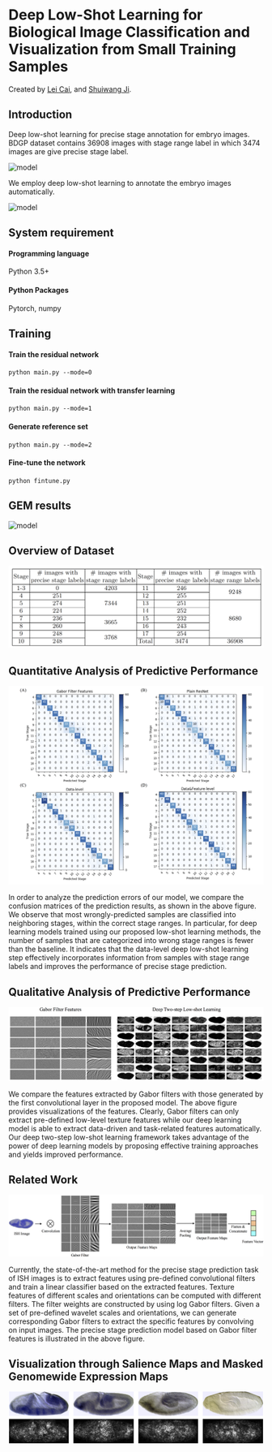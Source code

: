 
# Deep Low-Shot Learning for Biological Image Classification and Visualization from Small Training Samples

Created by [Lei Cai](https://www.eecs.wsu.edu/~lcai/), and [Shuiwang Ji](http://people.tamu.edu/~sji/index.html).

## Introduction

Deep low-shot learning for precise stage annotation for embryo images. BDGP dataset contains 36908 images with stage range label in which 3474 images are give precise stage label.

![model](./assets/embryo_figure.png)

We employ deep low-shot learning to annotate the embryo images automatically.

![model](./assets/model_figure.png)

## System requirement

#### Programming language
Python 3.5+

#### Python Packages
Pytorch, numpy

## Training 

#### Train the residual network

```
python main.py --mode=0
```

#### Train the residual network with transfer learning

```
python main.py --mode=1
```

#### Generate reference set

```
python main.py --mode=2
```

#### Fine-tune the network

```
python fintune.py
```

## GEM results

![model](./assets/s6-12.png)

## Overview of Dataset

![model](./assets/dataset.png)

## Quantitative Analysis of Predictive Performance

![model](./assets/confusion_matrix.png)

In order to analyze the prediction errors of our model, we compare the confusion matrices of the prediction results, as shown in the above figure. We observe that most wrongly-predicted samples are classified into neighboring stages, within the correct stage ranges. In particular, for deep learning models trained using our proposed low-shot learning methods, the number of samples that are categorized into wrong stage ranges is fewer than the baseline. It indicates that the data-level deep low-shot learning step effectively incorporates information from samples with stage range labels and improves the performance of precise stage prediction.

## Qualitative Analysis of Predictive Performance

![model](./assets/feature_compare.png)

We compare the features extracted by Gabor filters with those generated by the first convolutional layer in the proposed model. The above figure provides visualizations of the features. Clearly, Gabor filters can only extract pre-defined low-level texture features while our deep learning model is able to extract data-driven and task-related features automatically. Our deep two-step low-shot learning framework takes advantage of the power of deep learning models by proposing effective training approaches and yields improved performance.

## Related Work

![model](./assets/gabor_feature.png)

Currently, the state-of-the-art method for the precise stage prediction task of ISH images is to extract features using pre-defined convolutional filters and train a linear classifier based on the extracted features. Texture features of different scales and orientations can be computed with different filters. The filter weights are constructed by using log Gabor filters. Given a set of pre-defined wavelet scales and orientations, we can generate corresponding Gabor filters to extract the specific features by convolving on input images. The precise stage prediction model based on Gabor filter features is illustrated in the above figure.

## Visualization through Salience Maps and Masked Genomewide Expression Maps

![model](./assets/salient_map.png)

